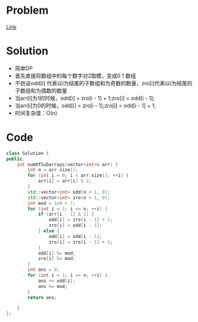 # Problem
[Link]()

# Solution
* 简单DP
* 首先直接将数组中的每个数字对2取模，变成0 1 数组
* 不妨设odd[i] 代表以i为结尾的子数组和为奇数的数量，zro[i]代表以i为结尾的子数组和为偶数的数量
* 当arr[i]为1的时候，odd[i] = zro[i - 1] + 1;zro[i] = odd[i - 1];
* 当arr[i]为0的时候，odd[i] = zro[i - 1];zro[i] = odd[i - 1] + 1;
* 时间复杂度：O(n)

# Code
```cpp
class Solution {
public:
    int numOfSubarrays(vector<int>& arr) {
        int n = arr.size();
        for (int i = 0; i < arr.size(); ++i) {
            arr[i] = arr[i] % 2;
        }
        std::vector<int> odd(n + 1, 0);
        std::vector<int> zro(n + 1, 0);
        int mod = 1e9 + 7;
        for (int i = 1; i <= n; ++i) {
            if (arr[i - 1] & 1) {
                odd[i] = zro[i - 1] + 1;
                zro[i] = odd[i - 1];
            } else {
                odd[i] = odd[i - 1];
                zro[i] = zro[i - 1] + 1;
            }
            odd[i] %= mod;
            zro[i] %= mod;
        }
        int ans = 0;
        for (int i = 1; i <= n; ++i) {
            ans += odd[i];
            ans %= mod;
        }
        return ans;

    }
};
```